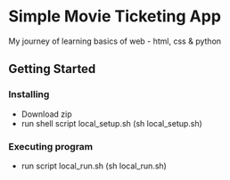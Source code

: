 # Simple Movie Ticketing App 

My journey of learning basics of web - html, css & python

## Getting Started

### Installing

* Download zip
* run shell script local_setup.sh  (sh local_setup.sh)


### Executing program

* run script local_run.sh (sh local_run.sh)


